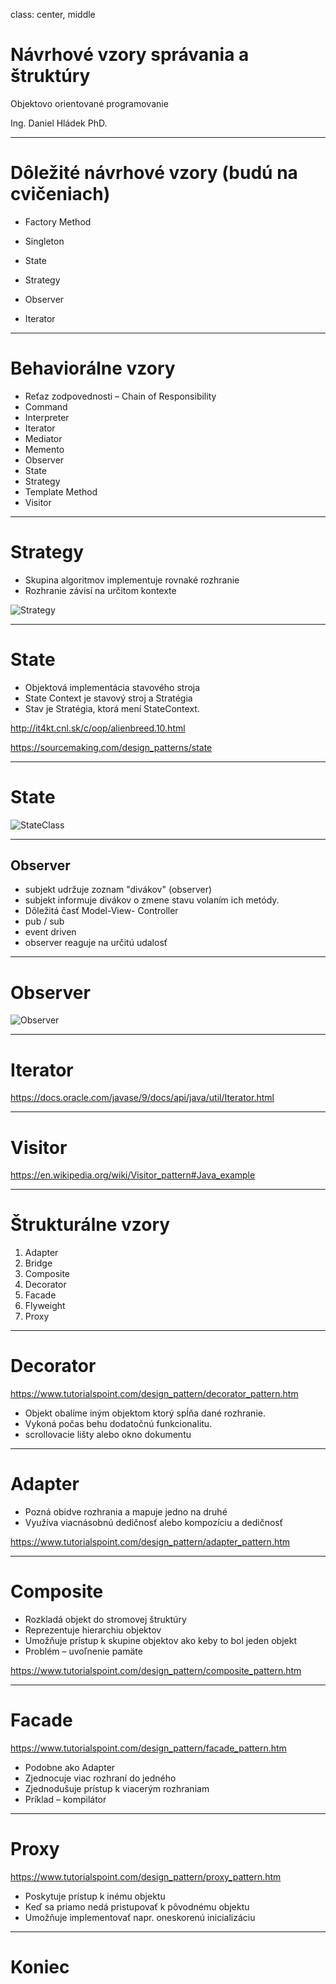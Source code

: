class: center, middle
# Návrhové vzory správania a štruktúry

Objektovo orientované programovanie


Ing. Daniel Hládek PhD.

---
# Dôležité návrhové vzory (budú na cvičeniach)

- Factory Method
- Singleton


- State
- Strategy
- Observer
- Iterator
---
# Behaviorálne vzory

- Reťaz zodpovednosti – Chain of Responsibility
- Command
- Interpreter
- Iterator
- Mediator
- Memento
- Observer
- State
- Strategy
- Template Method
- Visitor

---
# Strategy

- Skupina algoritmov implementuje rovnaké rozhranie
- Rozhranie závisí na určitom kontexte

![Strategy](https://upload.wikimedia.org/wikipedia/commons/4/45/W3sDesign_Strategy_Design_Pattern_UML.jpg)


---
# State

- Objektová implementácia stavového stroja
- State Context je stavový stroj a Stratégia
- Stav je Stratégia, ktorá mení StateContext.

http://it4kt.cnl.sk/c/oop/alienbreed.10.html

https://sourcemaking.com/design_patterns/state


---
# State

![StateClass](https://sourcemaking.com/files/v2/content/patterns/State1.svg)

---

## Observer

- subjekt udržuje zoznam "divákov" (observer)
- subjekt informuje divákov o zmene stavu volaním ich metódy.
- Dôležitá časť Model-View- Controller
- pub / sub
- event driven
- observer reaguje na určitú udalosť

---
# Observer

![Observer](https://sourcemaking.com/files/v2/content/patterns/Observer.svg)

---
# Iterator

https://docs.oracle.com/javase/9/docs/api/java/util/Iterator.html

---

# Visitor

https://en.wikipedia.org/wiki/Visitor_pattern#Java_example

---
# Štrukturálne vzory

1. Adapter
1. Bridge
1. Composite
1. Decorator
1. Facade
1. Flyweight
1. Proxy

---
# Decorator

https://www.tutorialspoint.com/design_pattern/decorator_pattern.htm

- Objekt obalíme iným objektom ktorý spĺňa dané rozhranie.
- Vykoná počas behu dodatočnú funkcionalitu.
- scrollovacie lišty alebo okno dokumentu

---
# Adapter

- Pozná obidve rozhrania a mapuje jedno na druhé
- Využíva viacnásobnú dedičnosť alebo kompozíciu a dedičnosť

https://www.tutorialspoint.com/design_pattern/adapter_pattern.htm

---
# Composite

- Rozkladá objekt do stromovej štruktúry
- Reprezentuje hierarchiu objektov
- Umožňuje prístup k skupine objektov ako keby to bol jeden objekt
- Problém – uvoľnenie pamäte

https://www.tutorialspoint.com/design_pattern/composite_pattern.htm


---
# Facade
https://www.tutorialspoint.com/design_pattern/facade_pattern.htm

- Podobne ako Adapter
- Zjednocuje viac rozhraní do jedného
- Zjednodušuje prístup k viacerým rozhraniam
- Príklad – kompilátor

---
# Proxy

https://www.tutorialspoint.com/design_pattern/proxy_pattern.htm


- Poskytuje prístup k inému objektu
- Keď sa priamo nedá pristupovať k pôvodnému objektu
- Umožňuje implementovať napr. oneskorenú inicializáciu

---

# Koniec
